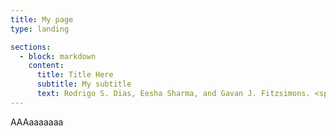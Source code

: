 ```yaml
---
title: My page
type: landing

sections:
  - block: markdown
    content:
      title: Title Here
      subtitle: My subtitle
      text: Rodrigo S. Dias, Eesha Sharma, and Gavan J. Fitzsimons. <span style="color:blue">"Consumer Wealth and Price Expectations".
---
```


AAAaaaaaaa